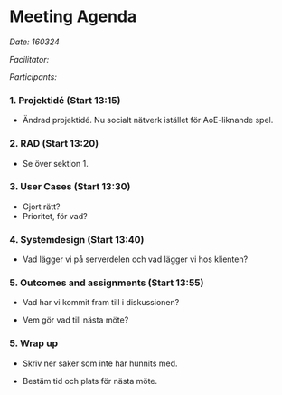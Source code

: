 # Meeting Agenda

*Date: 160324*

*Facilitator:*

*Participants:*

### 1. Projektidé (Start 13:15)

  * Ändrad projektidé. Nu socialt nätverk istället för AoE-liknande spel.

### 2. RAD (Start 13:20)

  * Se över sektion 1.

### 3. User Cases (Start 13:30) 

  * Gjort rätt?
  * Prioritet, för vad?

### 4. Systemdesign (Start 13:40)

  * Vad lägger vi på serverdelen och vad lägger vi hos klienten?

### 5. Outcomes and assignments (Start 13:55) 

  * Vad har vi kommit fram till i diskussionen?

  * Vem gör vad till nästa möte?

### 5. Wrap up

  * Skriv ner saker som inte har hunnits med.

  * Bestäm tid och plats för nästa möte.
